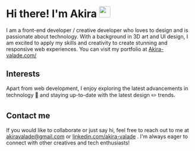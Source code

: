 # Hi there! I'm Akira <img src="https://media.giphy.com/media/hvRJCLFzcasrR4ia7z/giphy.gif" width="30px">

I am a front-end developer / creative developer who loves to design and is passionate about technology. With a background in 3D art and UI design, I am excited to apply my skills and creativity to create stunning and responsive web experiences.
You can visit my portfolio at [Akira-valade.com/](https://akkibi.github.io/portfolio/pages/)

## Interests

Apart from web development, I enjoy exploring the latest advancements in technology 🦾 and staying up-to-date with the latest design ✏️ trends.

## Contact me

If you would like to collaborate or just say hi, feel free to reach out to me at [akiravalade@gmail.com](akiravalade@gmail.com)
 or [linkedin.com/akira-valade](https://www.linkedin.com/in/akira-valade-60956b200/)
. I'm always eager to connect with other creatives and tech enthusiasts!
